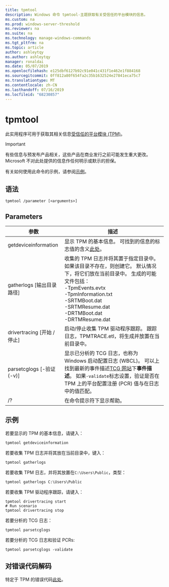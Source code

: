 ```yaml
---
title: tpmtool
description: Windows 命令 tpmtool-主题获取有关受信任的平台模块的信息。
ms.custom: na
ms.prod: windows-server-threshold
ms.reviewer: na
ms.suite: na
ms.technology: manage-windows-commands
ms.tgt_pltfrm: na
ms.topic: article
author: ashleytqy
ms.author: ashleytqy
manager: ronaldai
ms.date: 05/07/2019
ms.openlocfilehash: e125dbf6127b92c91e041c431f1e462e1f884168
ms.sourcegitcommit: 0ff812a80f654fa2c35b1632524e27841eca75c7
ms.translationtype: MT
ms.contentlocale: zh-CN
ms.lasthandoff: 07/16/2019
ms.locfileid: "68230857"
---
```

# <a name="tpmtool"></a>tpmtool

此实用程序可用于获取其相关信息[受信任的平台模块 (TPM)](https://docs.microsoft.com/windows/security/information-protection/tpm/trusted-platform-module-overview)。

>[!IMPORTANT]
>有些信息与预发布产品相关，这些产品在商业发行之前可能发生重大更改。 Microsoft 不对此处提供的信息作任何明示或默示的担保。

有关如何使用此命令的示例，请参阅[示例](#tpmtool_examples)。

## <a name="syntax"></a>语法

```
tpmtool /parameter [<arguments>]
```
## <a name="parameters"></a>Parameters

|参数|描述|
|---------|-----------|
|getdeviceinformation|显示 TPM 的基本信息。 可找到的信息的标志值的含义[此处](https://docs.microsoft.com/windows/desktop/SecProv/win32-tpm-isreadyinformation#parameters)。|
|gatherlogs [输出目录路径]|收集的 TPM 日志并将其置于指定目录中。 如果该目录不存在，则创建它。 默认情况下，将它们放在当前目录中。 生成的可能文件包括： </br>-TpmEvents.evtx</br>-TpmInformation.txt</br>-SRTMBoot.dat</br>-SRTMResume.dat</br>-DRTMBoot.dat</br>-DRTMResume.dat</br>|
|drivertracing [开始 / 停止]|启动/停止收集 TPM 驱动程序跟踪。 跟踪日志，TPMTRACE.etl，将生成并放置在当前目录中。|
|parsetcglogs [-验证 (-v)]|显示已分析的 TCG 日志，也称为 Windows 启动配置日志 (WBCL)。 可以上找到最新的事件描述[TCG 网站](https://trustedcomputinggroup.org/resource/pc-client-specific-platform-firmware-profile-specification/)下**事件描述**。 如果`-validate`标志设置，验证是否在 TPM 上的平台配置注册 (PCR) 值与在日志中的值匹配。|
|/?|在命令提示符下显示帮助。|

## <a name="tpmtool_examples"></a>示例

若要显示的 TPM 的基本信息，请键入：
```
tpmtool getdeviceinformation
```
若要收集 TPM 日志并将其放在当前目录中，键入：
```
tpmtool gatherlogs
```
若要收集 TPM 日志，并将其放置在`C:\Users\Public`，类型：
```
tpmtool gatherlogs C:\Users\Public
```
若要收集 TPM 驱动程序跟踪，请键入：
```
tpmtool drivertracing start
# Run scenario
tpmtool drivertracing stop
```
若要分析的 TCG 日志：
```
tpmtool parsetcglogs
```
若要分析的 TCG 日志和验证 PCRs:
```
tpmtool parsetcglogs -validate
```

## <a name="decoding-error-codes"></a>对错误代码解码

特定于 TPM 的错误代码[此处](https://docs.microsoft.com/windows/desktop/com/com-error-codes-6)。
